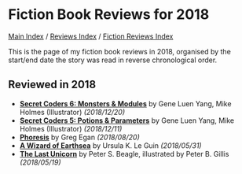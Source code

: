 # Fiction Book Reviews for 2018

[Main Index](../../../README.md) / [Reviews Index](../../README.md) / [Fiction Reviews Index](../README.md)

This is the page of my fiction book reviews in 2018, organised by the start/end date the story was read in reverse chronological order.

## Reviewed in 2018
- [**Secret Coders 6: Monsters & Modules**](20181220-SecretCodersMonstersModules.md) by Gene Luen Yang, Mike Holmes (Illustrator) *(2018/12/20)*
- [**Secret Coders 5: Potions & Parameters**](20181211-SecretCodersPotionsParameters.md) by Gene Luen Yang, Mike Holmes (Illustrator) *(2018/12/11)*
- [**Phoresis**](20180820-Phoresis.md) by Greg Egan *(2018/08/20)*
- [**A Wizard of Earthsea**](20180531-WizardEarthsea.md) by Ursula K. Le Guin *(2018/05/31)*
- [**The Last Unicorn**](20180519-LastUnicorn.md) by Peter S. Beagle, illustrated by Peter B. Gillis *(2018/05/19)*
